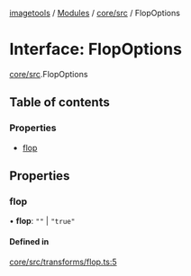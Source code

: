 [imagetools](../README.md) / [Modules](../modules.md) / [core/src](../modules/core_src.md) / FlopOptions

# Interface: FlopOptions

[core/src](../modules/core_src.md).FlopOptions

## Table of contents

### Properties

- [flop](core_src.FlopOptions.md#flop)

## Properties

### flop

• **flop**: ``""`` \| ``"true"``

#### Defined in

[core/src/transforms/flop.ts:5](https://github.com/JonasKruckenberg/imagetools/blob/6842c73/packages/core/src/transforms/flop.ts#L5)
